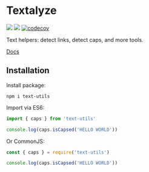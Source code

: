 # Textalyze

![](https://img.shields.io/github/workflow/status/Satont/text-utils/Build%20Project/master) ![](https://img.shields.io/github/workflow/status/Satont/text-utils/Test%20Project/master?label=tests) [![codecov](https://codecov.io/gh/Satont/text-utils/branch/main/graph/badge.svg?token=ABFL6BTPXK)]()

Text helpers: detect links, detect caps, and more tools.

[Docs](https://satont.github.io/text-utils)

## Installation

Install package:

```shell
npm i text-utils
```

Import via ES6:

```typescript
import { caps } from 'text-utils'

console.log(caps.isCapsed('HELLO WORLD'))
```

Or CommonJS:
```js
const { caps } = require('text-utils')

console.log(caps.isCapsed('HELLO WORLD'))
```


